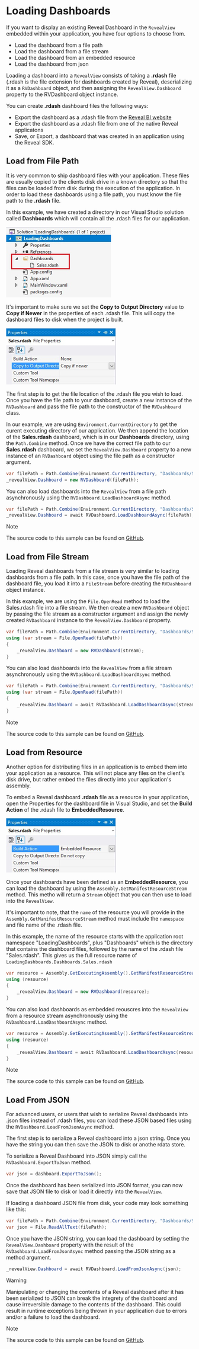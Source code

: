 # Loading Dashboards

If you want to display an existing Reveal Dashboard in the `RevealView` embedded within your application, you have four options to choose from.
- Load the dashboard from a file path
- Load the dashboard from a file stream
- Load the dashboard from an embedded resource
- Load the dashboard from json

Loading a dashboard into a `RevealView` consists of taking a **.rdash** file (.rdash is the file extension for dashboards created by Reveal), deserializing it as a `RVDashboard` object, and then assigning the `RevealView.Dashboard` property to the RVDashboard object instance.

You can create **.rdash** dashboard files the following ways:
- Export the dashboard as a .rdash file from the [Reveal BI website](https://app.revealbi.io/)
- Export the dashboard as a .rdash file from one of the native Reveal applicatons
- Save, or Export, a dashboard that was created in an application using the Reveal SDK.

## Load from File Path
It is very common to ship dashboard files with your application. These files are usually copied to the clients disk drive in a known directory so that the files can be loaded from disk during the execution of the application. In order to load these dashboards using a file path, you must know the file path to the **.rdash** file. 

In this example, we have created a directory in our Visual Studio solution called **Dashboards** which will contain all the .rdash files for our application.

![](images/load-dashboards-dashboard-directory.jpg)

It's important to make sure we set the **Copy to Output Directory** value to **Copy if Newer** in the properties of each .rdash file. This will copy the dashboard files to disk when the project is built.

![](images/load-dashboard-as-file.jpg)

The first step is to get the file location of the .rdash file you wish to load. Once you have the file path to your dashboard, create a new instance of the `RVDashboard` and pass the file path to the constructor of the `RVDashboard` class. 

In our example, we are using `Environment.CurrentDirectory` to get the curent executing directory of our application. We then append the location of the **Sales.rdash** dashboard, which is in our **Dashboards** directory, using the `Path.Combine` method. Once we have the correct file path to our **Sales.rdash** dashboard, we set the `RevealView.Dashboard` property to a new instance of an `RVDashboard` object using the file path as a constructor argument.
```cs
var filePath = Path.Combine(Environment.CurrentDirectory, "Dashboards/Sales.rdash");
_revealView.Dashboard = new RVDashboard(filePath);
```

You can also load dashboards into the `RevealView` from a file path asynchronously using the `RVDashboard.LoadDashboardAsync` method.
```cs
var filePath = Path.Combine(Environment.CurrentDirectory, "Dashboards/Sales.rdash");
_revealView.Dashboard = await RVDashboard.LoadDashboardAsync(filePath);
```

> [!NOTE]
> The source code to this sample can be found on [GitHub](https://github.com/RevealBi/sdk-samples-wpf/tree/master/LoadingDashboards-FilePath).

## Load from File Stream
Loading Reveal dashboards from a file stream is very similar to loading dashboards from a file path. In this case, once you have the file path of the dashboard file, you load it into a `FileStream` before creating the `RVDashboard` object instance.

In this example, we are using the `File.OpenRead` method to load the Sales.rdash file into a file stream. We then create a new `RVDashboard` object by passing the file stream as a constructor argument and assign the newly created `RVDashboard` instance to the `RevealView.Dashboard` property.

```cs
var filePath = Path.Combine(Environment.CurrentDirectory, "Dashboards/Sales.rdash"); 
using (var stream = File.OpenRead(filePath))
{
    _revealView.Dashboard = new RVDashboard(stream);
}
```

You can also load dashboards into the `RevealView` from a file stream asynchronously using the `RVDashboard.LoadDashboardAsync` method.
```cs
var filePath = Path.Combine(Environment.CurrentDirectory, "Dashboards/Sales.rdash"); 
using (var stream = File.OpenRead(filePath))
{
    _revealView.Dashboard = await RVDashboard.LoadDashboardAsync(stream);
}
```

> [!NOTE]
> The source code to this sample can be found on [GitHub](https://github.com/RevealBi/sdk-samples-wpf/tree/master/LoadingDashboards-FileStream).

## Load from Resource
Another option for distributing files in an application is to embed them into your application as a resource. This will not place any files on the client's disk drive, but rather embed the files directly into your application's assembly.

To embed a Reveal dashboard **.rdash** file as a resource in your application, open the Properties for the dashboard file in Visual Studio, and set the **Build Action** of the .rdash file to **EmbeddedResource**.

![](images/load-dashboard-as-resource.jpg)

Once your dashboards have been defined as an **EmbeddedResource**, you can load the dashboard by using the `Assembly.GetManifestResourceStream` method. This metho will return a `Stream` object that you can then use to load into the `RevealView`.

It's important to note, that the `name` of the resource you will provide in the `Assembly.GetManifestResourceStream` method must include the `namespace` and file name of the .rdash file.

In this example, the name of the resource starts with the application root namespace "LoadingDashboards", plus "Dashboards" which is the directory that contains the dashboard files, followed by the name of the .rdash file "Sales.rdash".  This gives us the full resource name of `LoadingDashboards.Dashboards.Sales.rdash`

```cs
var resource = Assembly.GetExecutingAssembly().GetManifestResourceStream($"LoadingDashboards.Dashboards.Sales.rdash");
using (resource)
{
    _revealView.Dashboard = new RVDashboard(resource);
}
```

You can also load dashboards as embedded reouscres into the `RevealView` from a resource stream asynchronously using the `RVDashboard.LoadDashboardAsync` method.
```cs
var resource = Assembly.GetExecutingAssembly().GetManifestResourceStream($"LoadingDashboards.Dashboards.Sales.rdash");
using (resource)
{
    _revealView.Dashboard = await RVDashboard.LoadDashboardAsync(resource);
}
```

> [!NOTE]
> The source code to this sample can be found on [GitHub](https://github.com/RevealBi/sdk-samples-wpf/tree/master/LoadingDashboards-FromResource).

## Load From JSON
For advanced users, or users that wish to serialize Reveal dashboards into .json files instead of .rdash files, you can load these JSON based files using the `RVDashboard.LoadFromJsonAsync` method.

The first step is to serialize a Reveal dashboard into a json string. Once you have the string you can then save the JSON to disk or anothe rdata store.

To serialize a Reveal Dashboard into JSON simply call the `RVDashboard.ExportToJson` method.

```cs
var json = dashboard.ExportToJson();
```

Once the dashboard has been serialized into JSON format, you can now save that JSON file to disk or load it directly into the `RevealView`.

If loading a dashboard JSON file from disk, your code may look something like this:
```cs
var filePath = Path.Combine(Environment.CurrentDirectory, "Dashboards/Sales.json");
var json = File.ReadAllText(filePath);
```

Once you have the JSON string, you can load the dashboard by setting the `RevealView.Dashboard` property with the result of the `RVDashboard.LoadFromJsonAsync` method passing the JSON string as a method argument.
```cs
_revealView.Dashboard = await RVDashboard.LoadFromJsonAsync(json);
```

> [!WARNING]
> Manipulating or changing the contents of a Reveal dashboard after it has been serialized to JSON can break the integrety of the dashboard and cause irreversible damage to the contents of the dashboard. This could result in runtime exceptions being thrown in your application due to errors and/or a failure to load the dashboard.

> [!NOTE]
> The source code to this sample can be found on [GitHub](https://github.com/RevealBi/sdk-samples-wpf/tree/master/LoadingDashboards-FromJson).